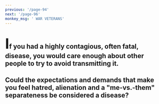 ```yaml
---
previous: '/page-94'
next: '/page-96'
monkey_msg: ' WAR VETERANS'
---
```


## <span style="font-size:47px;">I</span>f you had a highly contagious, often fatal, disease, you would care enough about other people to try to avoid transmitting it.
## Could the expectations and demands that make you feel hatred, alienation and a "me-vs.-them" separateness be considered a disease?
